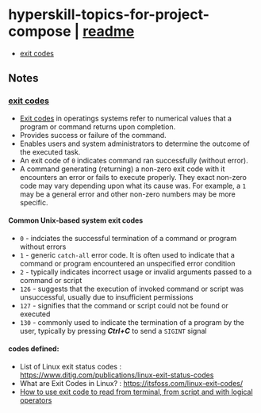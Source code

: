 # hyperskill-topics-for-project-compose | [readme](../readme.md)

* [exit codes](https://hyperskill.org/learn/step/30933)

## Notes

### [exit codes](https://hyperskill.org/learn/step/30933)
* [Exit codes](https://hyperskill.org/learn/step/30933) in operatings
systems refer to numerical values that a program or command
returns upon completion. 
* Provides success or failure of the command.
* Enables users and system administrators to determine the 
outcome of the executed task.
* An exit code of `0` indicates command ran successfully (without error).
* A command generating (returning) a non-zero exit code with it
encounters an error or fails to execute properly. They exact non-zero code may vary depending upon what its cause was. For example, a `1` may be a general error and other non-zero numbers
may be more specific.

#### Common Unix-based system exit codes
* `0` - indciates the successful termination of a command or program without errors
* `1` - generic `catch-all` error code. It is often used to indicate that a command or program encountered an unspecified error condition
* `2` - typically indicates incorrect usage or invalid arguments passed to a command or script
* `126` - suggests that the execution of invoked command or script was unsuccessful, usually due to insufficient permissions
* `127` - signifies that the command or script could not be found or executed
* `130` - commonly used to indicate the termination of a program by the user, typically by pressing _**Ctrl+C**_ to send a `SIGINT` signal

#### codes defined:
* List of Linux exit status codes : https://www.ditig.com/publications/linux-exit-status-codes
* What are Exit Codes in Linux? : https://itsfoss.com/linux-exit-codes/
* [How to use exit code to read from terminal, from script and with logical operators](https://www.geeksforgeeks.org/how-to-use-exit-code-to-read-from-terminal-from-script-and-with-logical-operators/)
